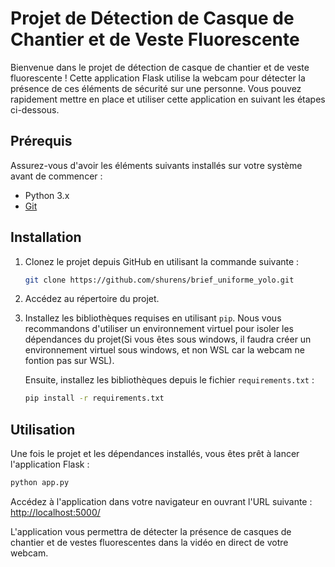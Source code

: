 # Projet de Détection de Casque de Chantier et de Veste Fluorescente

Bienvenue dans le projet de détection de casque de chantier et de veste fluorescente ! Cette application Flask utilise la webcam pour détecter la présence de ces éléments de sécurité sur une personne. Vous pouvez rapidement mettre en place et utiliser cette application en suivant les étapes ci-dessous.

## Prérequis

Assurez-vous d'avoir les éléments suivants installés sur votre système avant de commencer :

- Python 3.x
- [Git](https://git-scm.com/)

## Installation

1. Clonez le projet depuis GitHub en utilisant la commande suivante :

   ```bash
   git clone https://github.com/shurens/brief_uniforme_yolo.git
   ```

2. Accédez au répertoire du projet.

3. Installez les bibliothèques requises en utilisant `pip`. Nous vous recommandons d'utiliser un environnement virtuel pour isoler les dépendances du projet(Si vous êtes sous windows, il faudra créer un environnement virtuel sous windows, et non WSL car la webcam ne fontion pas sur WSL).


   Ensuite, installez les bibliothèques depuis le fichier `requirements.txt` :

   ```bash
   pip install -r requirements.txt
   ```

## Utilisation

Une fois le projet et les dépendances installés, vous êtes prêt à lancer l'application Flask :

```bash
python app.py
```

Accédez à l'application dans votre navigateur en ouvrant l'URL suivante : [http://localhost:5000/](http://localhost:5000/)

L'application vous permettra de détecter la présence de casques de chantier et de vestes fluorescentes dans la vidéo en direct de votre webcam.


